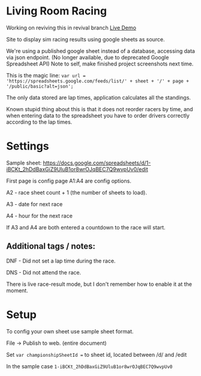 # Living Room Racing

Working on reviving this in revival branch [Live Demo]([url](https://github.com/TomasLiutvinas/LivingRoomRacing/tree/revival))

 Site to display sim racing results using google sheets as source.
 
 We're using a published google sheet instead of a database, accessing data via json endpoint.
 (No longer available, due to deprecated Google Spreadsheet API)
 Note to self, make finished project screenshots next time.
 
 
 This is the magic line: `var url = 'https://spreadsheets.google.com/feeds/list/' + sheet + '/' + page + '/public/basic?alt=json';`

The only data stored are lap times, application calculates all the standings.

Known stupid thing about this is that it does not reorder racers by time, and when entering data to the spreadsheet you have to order drivers correctly according to the lap times.

# Settings

Sample sheet:
https://docs.google.com/spreadsheets/d/1-iBCKt_2hDdBaxGiZ9UluB1or8wrOJqBEC7Q9wvpUv0/edit

First page is config page A1:A4 are config options.

A2 - race sheet count + 1 (the number of sheets to load).

A3 - date for next race

A4 - hour for the next race

If A3 and A4 are both entered  a countdown to the race will start.

## Additional tags / notes:

DNF - Did not set a lap time during the race.

DNS - Did not attend the race.

There is live race-result mode, but I don't remember how to enable it at the moment.

# Setup

To config your own sheet use sample sheet format. 

File -> Publish to web. (entire document)

Set `var championshipSheetId =` to sheet id, located between /d/ and /edit

In the sample case `1-iBCKt_2hDdBaxGiZ9UluB1or8wrOJqBEC7Q9wvpUv0`
